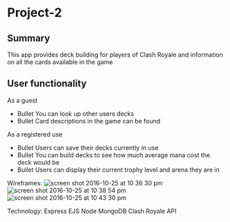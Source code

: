 # Project-2

## Summary 

This app provides deck building for players of Clash Royale and information on all the cards available in the game

## User functionality 
As a guest
* Bullet You can look up other users decks
* Bullet Card descriptions in the game can be found

As a registered use
* Bullet Users can save their decks currently in use
* Bullet You can build decks to see how much average mana cost the deck would be
* Bullet Users can display their current trophy level and arena they are in

Wireframes:
![screen shot 2016-10-25 at 10 36 30 pm](https://git.generalassemb.ly/storage/user/38/files/60b33bdc-9b05-11e6-8038-578d4612d0bd)
![screen shot 2016-10-25 at 10 38 54 pm](https://git.generalassemb.ly/storage/user/38/files/a101bc0e-9b05-11e6-8dd1-ff0b263f1901)
![screen shot 2016-10-25 at 10 43 30 pm](https://git.generalassemb.ly/storage/user/38/files/a20f0912-9b05-11e6-8239-e56303f3e7f4)

Technology:
Express
EJS 
Node
MongoDB
Clash Royale API 
